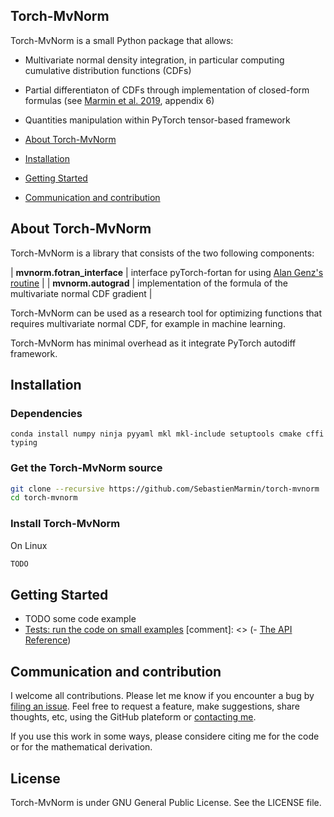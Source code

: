 Torch-MvNorm
--------------------------------------------------------------------------------

Torch-MvNorm is a small Python package that allows:

- Multivariate normal density integration, in particular computing cumulative distribution functions (CDFs)
- Partial differentiaton of CDFs through implementation of closed-form formulas (see [Marmin et al. 2019](https://hal.archives-ouvertes.fr/hal-01133220v4/document), appendix 6)
- Quantities manipulation within PyTorch tensor-based framework

- [About Torch-MvNorm](#about-torch-mvnorm)
- [Installation](#installation)
- [Getting Started](#getting-started)
- [Communication and contribution](#communication-and-contribution)



## About Torch-MvNorm

Torch-MvNorm is a library that consists of the two following components:

| **mvnorm.fotran_interface** | interface pyTorch-fortan for using [Alan Genz's routine](http://www.math.wsu.edu/faculty/genz/software/fort77/mvndstpack.f) |
| **mvnorm.autograd** | implementation of the formula of the multivariate normal CDF gradient |

Torch-MvNorm can be used as a research tool for optimizing functions that requires multivariate normal CDF, for example in machine learning.

Torch-MvNorm has minimal overhead as it integrate PyTorch autodiff framework.


## Installation

### Dependencies


```
conda install numpy ninja pyyaml mkl mkl-include setuptools cmake cffi typing
```


### Get the Torch-MvNorm source
```bash
git clone --recursive https://github.com/SebastienMarmin/torch-mvnorm
cd torch-mvnorm
```

### Install Torch-MvNorm
On Linux
```bash
TODO
```


## Getting Started

- TODO some code example
- [Tests: run the code on small examples](https://github.com/SebastienMarmin/torch-mvnorm)
[comment]: <>  (- [The API Reference](https://TODO))


## Communication and contribution

I welcome all contributions. Please let me know if you encounter a bug by [filing an issue](https://github.com/TODO).
Feel free to request a feature, make suggestions, share thoughts, etc, using the GitHub plateform or [contacting me](mailto:marmin-public@mailbox.org).

If you use this work in some ways, please considere citing me for the code or for the mathematical derivation.

## License

Torch-MvNorm is under GNU General Public License. See the LICENSE file.
